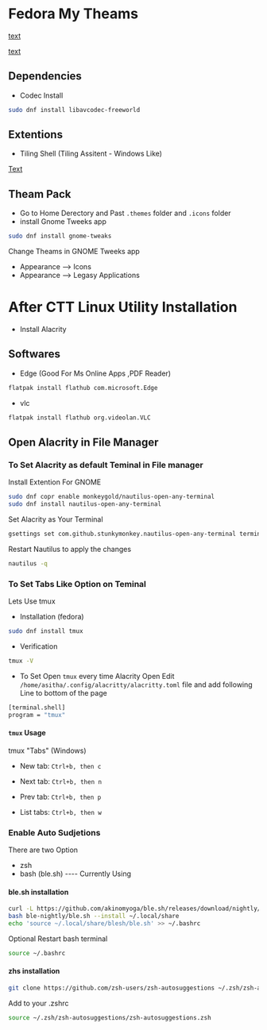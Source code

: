 # Fedora My Theams 

[text](https://youtu.be/AE1-W2bMVEs)

[text](https://youtu.be/viffvWtMTdo)

## Dependencies 
- Codec Install 

```bash 
sudo dnf install libavcodec-freeworld
```

## Extentions 
- Tiling Shell (Tiling Assitent - Windows Like)

[Text](https://extensions.gnome.org/extension/7065/tiling-shell/)

## Theam Pack 

- Go to Home Derectory and Past  `.themes` folder and `.icons` folder 
- install Gnome Tweeks app

```bash
sudo dnf install gnome-tweaks 
```

Change Theams in GNOME Tweeks app 

- Appearance --> Icons 
- Appearance --> Legasy Applications

# After CTT Linux Utility Installation 

- Install Alacrity  
## Softwares 
- Edge (Good For Ms Online Apps ,PDF Reader)
```bash
flatpak install flathub com.microsoft.Edge
```
- vlc 
```bash 
flatpak install flathub org.videolan.VLC
```

## Open Alacrity in File Manager 
### To Set Alacrity as default Teminal in File manager 

Install Extention For GNOME

```bash
sudo dnf copr enable monkeygold/nautilus-open-any-terminal
sudo dnf install nautilus-open-any-terminal

```

Set Alacrity as Your Terminal

```bash 
gsettings set com.github.stunkymonkey.nautilus-open-any-terminal terminal alacritty
```

Restart Nautilus to apply the changes

```bash
nautilus -q
```

### To Set Tabs Like Option on Teminal

Lets Use tmux 
- Installation (fedora)
```bash 
sudo dnf install tmux
```
- Verification
```bash
tmux -V
```
- To Set Open `tmux` every time Alacrity Open Edit `/home/asitha/.config/alacritty/alacritty.toml` file and 
add following Line to bottom of the page 

```bash
[terminal.shell]
program = "tmux"
```
#### `tmux` Usage 

tmux "Tabs" (Windows)

- New tab: `Ctrl+b, then c`

- Next tab: `Ctrl+b, then n`

- Prev tab: `Ctrl+b, then p`

- List tabs: `Ctrl+b, then w`

### Enable Auto Sudjetions 

There are two Option 
- zsh
- bash (ble.sh) ---- Currently Using

#### ble.sh installation
```bash
curl -L https://github.com/akinomyoga/ble.sh/releases/download/nightly/ble-nightly.tar.xz | tar xJf -
bash ble-nightly/ble.sh --install ~/.local/share
echo 'source ~/.local/share/blesh/ble.sh' >> ~/.bashrc

```
Optional 
Restart bash terminal
```bash
source ~/.bashrc
```

#### zhs installation
```bash
git clone https://github.com/zsh-users/zsh-autosuggestions ~/.zsh/zsh-autosuggestions
```

Add to your .zshrc 
```bash 
source ~/.zsh/zsh-autosuggestions/zsh-autosuggestions.zsh
```

